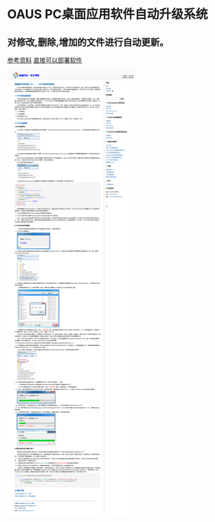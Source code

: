 # OAUS PC桌面应用软件自动升级系统

## 对修改,删除,增加的文件进行自动更新。
[参考资料](http://blog.oraycn.com/OAUS.aspx)
[直接可以部署软件](https://github.com/AlexanderYeah/SKConfigAndInstallInstructions/blob/master/%E8%BD%AF%E4%BB%B6%E8%B5%84%E6%BA%90/OAUS%E5%8F%AF%E9%83%A8%E7%BD%B2.rar)  
  
  
![](https://github.com/AlexanderYeah/SKConfigAndInstallInstructions/blob/master/%E8%BD%AF%E4%BB%B6%E8%B5%84%E6%BA%90/OAUS.png)
